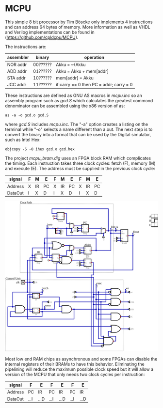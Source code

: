 # MCPU

This simple 8 bit processor by Tim Böscke only implements 4 instructions and
can address 64 bytes of memory. More information as well as VHDL and Verilog
implementations can be found in (https://github.com/cpldcpu/MCPU).

The instructions are:

| assembler | binary | operation |
|-----------|--------|-----------|
| NOR addr  | 00?????? | Akku = ~(Akku | mem[addr]) |
| ADD addr  | 01?????? | Akku = Akku + mem[addr] |
| STA addr  | 10?????? | mem[addr] = Akku |
| JCC addr  | 11?????? | if carry == 0 then PC = addr; carry = 0 |

These instructions are defined as GNU AS macros in *mcpu.inc* so
an assembly program such as *gcd.S* which calculates the greatest
commond denominator can be assembled using the x86 version of as:

    as -a -o gcd.o gcd.S

where *gcd.S* includes *mcpu.inc*. The "-a" option creates a listing
on the terminal while "-o" selects a name different than a.out. The
next step is to convert the binary into a format that can be used
by the Digital simulator, such as Intel Hex:

    objcopy -S -O ihex gcd.o gcd.hex

The project *mcpu_bram.dig* uses an FPGA block RAM which complicates
the timing. Each instruction takes three clock cycles: fetch (F),
memory (M) and execute (E). The address must be supplied in the
previous clock cycle:

| signal | F | M | E | F | M | E | F | M | E |
|--------|---|---|---|---|---|---|---|---|---|
| Address| X |IR |PC | X |IR |PC | X |IR |PC |
| DataOut| I | X | D | I | X | D | I | X | D |

![MCPU for BRAM](mcpu_bram.svg)

Most low end RAM chips as asynchronous and some FPGAs can disable the
internal registers of their BRAMs to have this behavior. Eliminating
the pipelining will reduce the maximum possible clock speed but it
will allow a version of the MCPU that only needs two clock cycles
per instruction:

| signal | F | E | F | E | F | E |
|--------|---|---|---|---|---|---|
| Address| PC | IR | PC | IR | PC | IR |
| DataOut| ...I | ...D | ...I | ...D | ...I | ...D |
